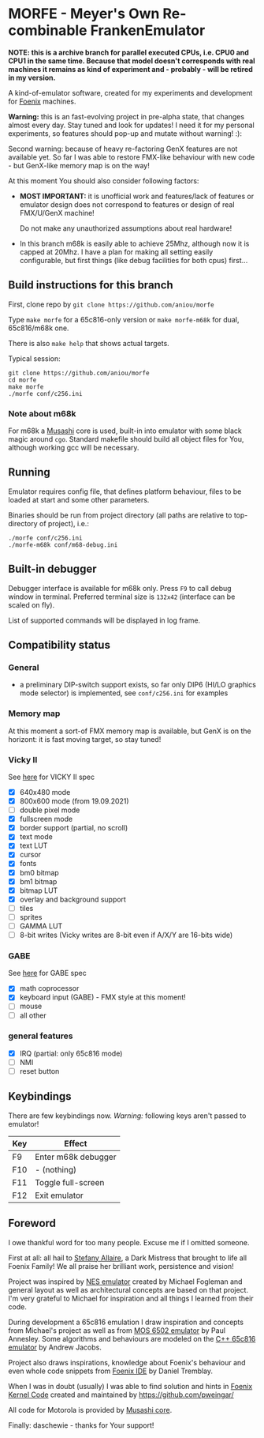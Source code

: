 # MORFE - Meyer's Own Re-combinable FrankenEmulator

**NOTE: this is a archive branch for parallel executed CPUs,
i.e. CPU0 and CPU1 in the same time. Because that model doesn't
corresponds with real machines it remains as kind of experiment
and - probably - will be retired in my version.**

A kind-of-emulator software, created for my experiments and 
development for [Foenix](https://c256foenix.com/) machines.

**Warning:** this is an fast-evolving project in pre-alpha
state, that changes almost every day. Stay tuned and look 
for updates! I need it for my personal experiments, so 
features should pop-up and mutate without warning! :):

Second warning: because of heavy re-factoring GenX
features are not available yet. So far I was able to
restore FMX-like behaviour with new code - but GenX-like
memory map is on the way!

At this moment You should also consider following factors:

* **MOST IMPORTANT:** it is unofficial work and features/lack 
  of features or emulator design does not correspond to features 
  or design of real FMX/U/GenX machine! 

  Do not make any unauthorized assumptions about real hardware!

* In this branch m68k is easily able to achieve 25Mhz, although now
  it is capped at 20Mhz. I have a plan for making all setting easily
  configurable, but first things (like debug facilities for both cpus)
  first...
  
## Build instructions for this branch

First, clone repo by ``git clone https://github.com/aniou/morfe``

Type ``make morfe`` for a 65c816-only version or ``make morfe-m68k`` 
for dual, 65c816/m68k one.

There is also ``make help`` that shows actual targets.

Typical session:

```shell
git clone https://github.com/aniou/morfe
cd morfe
make morfe
./morfe conf/c256.ini
```

### Note about m68k

For m68k a [Musashi](https://github.com/kstenerud/Musashi/) core
is used, built-in into emulator with some black magic around ``cgo``. 
Standard makefile should build all object files for You, although
working gcc will be necessary.

## Running

Emulator requires config file, that defines platform behaviour, files 
to be loaded at start and some other parameters.

Binaries should be run from project directory (all paths are relative
to top-directory of project), i.e.:

```shell
./morfe conf/c256.ini
./morfe-m68k conf/m68-debug.ini
```

## Built-in debugger

Debugger interface is available for m68k only. Press ``F9`` to call
debug window in terminal. Preferred terminal size is ``132x42`` 
(interface can be scaled on fly).

List of supported commands will be displayed in log frame.

## Compatibility status

### General

- a preliminary DIP-switch support exists, so far only DIP6 (HI/LO graphics mode
  selector) is implemented, see ``conf/c256.ini`` for examples

### Memory map

At this moment a sort-of FMX memory map is available, but GenX is on the horizont:
it is fast moving target, so stay tuned!

### Vicky II

See [here](https://wiki.c256foenix.com/index.php?title=VICKY_II) for VICKY II spec

- [x] 640x480 mode
- [x] 800x600 mode (from 19.09.2021)
- [ ] double pixel mode
- [x] fullscreen mode
- [x] border support (partial, no scroll)
- [x] text mode 
- [x] text LUT
- [x] cursor 
- [x] fonts
- [x] bm0 bitmap
- [x] bm1 bitmap
- [x] bitmap LUT
- [x] overlay and background support
- [ ] tiles
- [ ] sprites
- [ ] GAMMA LUT
- [ ] 8-bit writes (Vicky writes are 8-bit even if A/X/Y are 16-bits wide)

### GABE

See [here](https://wiki.c256foenix.com/index.php?title=GABE) for GABE spec

- [x] math coprocessor
- [x] keyboard input (GABE) - FMX style at this moment!
- [ ] mouse
- [ ] all other

### general features

- [x] IRQ (partial: only 65c816 mode)
- [ ] NMI
- [ ] reset button

## Keybindings

There are few keybindings now. 
*Warning:* following keys aren't passed to emulator!

|Key     |Effect
---------|---------------------------
F9       |Enter m68k debugger
F10      |- (nothing)
F11      |Toggle full-screen
F12      |Exit emulator

## Foreword

I owe thankful word for too many people. Excuse me if I omitted someone.

First at all: all hail to [Stefany Allaire](https://twitter.com/stefanyallaire), 
a Dark Mistress that brought to life all Foenix Family! We all praise her
brilliant work, persistence and vision!

Project was inspired by [NES emulator](https://github.com/fogleman/nes) 
created by Michael Fogleman and general layout as well as architectural
concepts are based on that project. I'm very grateful to Michael for 
inspiration and all things I learned from their code.

During development a 65c816 emulation I draw inspiration and concepts
from Michael's project as well as from [MOS 6502 emulator](https://github.com/pda/go6502) 
by Paul Annesley. Some algorithms and behaviours are modeled on the 
[C++ 65c816 emulator](https://github.com/andrew-jacobs/emu816) by Andrew Jacobs.

Project also draws inspirations, knowledge about Foenix's behaviour and even 
whole code snippets from [Foenix IDE](https://github.com/Trinity-11/FoenixIDE) 
by Daniel Tremblay.

When I was in doubt (usually) I was able to find solution and hints in 
[Foenix Kernel Code](https://github.com/Trinity-11/Kernel_FMX/) created and 
maintained by https://github.com/pweingar/

All code for Motorola is provided by [Musashi core](https://github.com/kstenerud/Musashi/).

Finally: daschewie - thanks for Your support!

